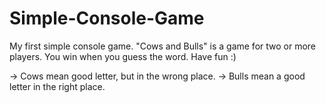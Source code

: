 # Simple-Console-Game
My first simple console game. "Cows and Bulls" is a game for two or more players. You win when you guess the word. Have fun :)

-> Cows mean good letter, but in the wrong place. 
-> Bulls mean a good letter in the right place. 
